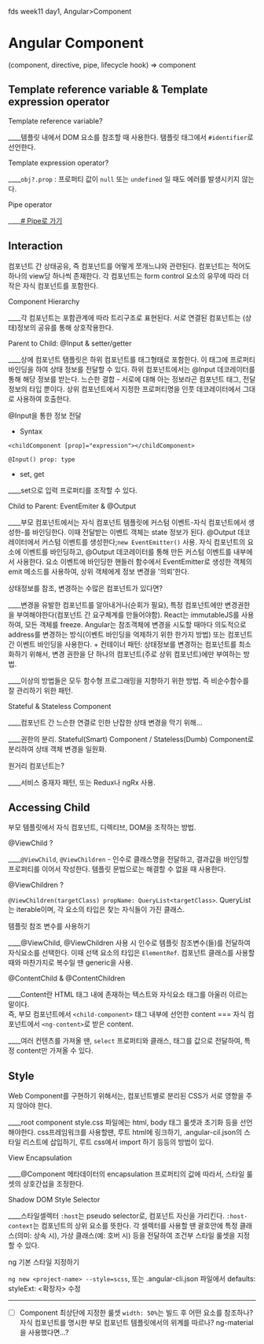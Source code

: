 fds week11 day1, Angular>Component

# Angular Component

(component, directive, pipe, lifecycle hook) => component

## Template reference variable & Template expression operator

Template reference variable?

____템플릿 내에서 DOM 요소를 참조할 때 사용한다. 탬플릿 태그에서 `#identifier`로 선언한다.

Template expression operator?

____`obj?.prop` : 프로퍼티 값이 `null` 또는 `undefined` 일 때도 에러를 발생시키지 않는다.

Pipe operator

____[# Pipe로 가기]()

## Interaction

컴포넌트 간 상태공유, 즉 컴포넌트를 어떻게 쪼개느냐와 관련된다. 컴포넌트는 적어도 하나의 view당 하나씩 존재한다. 각 컴포넌트는 form control 요소의 유무에 따라 더 작은 자식 컴포넌트를 포함한다.

Component Hierarchy

____각 컴포넌트는 포함관계에 따라 트리구조로 표현된다. 서로 연결된 컴포넌트는 (상태)정보의 공유를 통해 상호작용한다.

Parent to Child: @Input & setter/getter

____상에 컴포넌트 탬플릿은 하위 컴포넌트를 태그형태로 포함한다. 이 태그에 프로퍼티 바인딩을 하여 상태 정보를 전달할 수 있다. 하위 컴포넌트에서는 @Input 데코레이터를 통해 해당 정보를 받는다. 느슨한 결합 - 서로에 대해 아는 정보라곤 컴포넌트 태그, 전달 정보의 타입 뿐이다. 상위 컴포넌트에서 지정한 프로퍼티명을 인풋 데코레이터에서 그대로 사용하여 호출한다.

@Input을 통한 정보 전달

* Syntax

`<childComponent [prop]="expression"></childComponent>`

`@Input() prop: type`

* set, get

____set으로 입력 프로퍼티를 조작할 수 있다.

Child to Parent: EventEmiter & @Output

____부모 컴포넌트에서는 자식 컴포넌트 템플릿에 커스텀 이벤트-자식 컴포넌트에서 생성한-를 바인딩한다. 이때 전달받는 이벤트 객체는 state 정보가 된다. @Output 데코레이터에서 커스텀 이벤트를 생성한다;`new EventEmitter()` 사용. 자식 컴포넌트의 요소에 이벤트를 바인딩하고, @Output 데코레이터를 통해 만든 커스텀 이벤트를 내부에서 사용한다. 요소 이벤트에 바인딩한 핸들러 함수에서 EventEmitter로 생성한 객체의 emit 메소드를 사용하여, 상위 객체에게 정보 변경을 '의뢰'한다.

상태정보를 참조, 변경하는 수많은 컴포넌트가 있다면?

____변경을 유발한 컴포넌트를 알아내거나(순회가 필요), 특정 컴포넌트에만 변경권한을 부여해야한다(컴포넌트 간 요구체계를 만들어야함).
React는 immutableJS를 사용하여, 모든 객체를 freeze.
Angular는 참조객체에 변경을 시도할 때마다 의도적으로 address를 변경하는 방식(이벤트 바인딩을 억제하기 위한 한가지 방법) 또는 컴포넌트 간 이벤트 바인딩을 사용한다. + 컨테이너 패턴: 상태정보를 변경하는 컴포넌트를 최소화하기 위해서, 변경 권한을 단 하나의 컴포넌트(주로 상위 컴포넌트)에만 부여하는 방법.

____이상의 방법들은 모두 함수형 프로그래밍을 지향하기 위한 방법. 즉 비순수함수를 잘 관리하기 위한 패턴.

Stateful & Stateless Component

____컴포넌트 간 느슨한 연결로 인한 난잡한 상태 변경을 막기 위해...

____권한의 분리. Stateful(Smart) Component / Stateless(Dumb) Component로 분리하여 상태 객체 변경을 일원화.

원거리 컴포넌트는?

____서비스 중재자 패턴, 또는 Redux나 ngRx 사용.

## Accessing Child

부모 템플릿에서 자식 컴포넌트, 디렉티브, DOM을 조작하는 방법.

@ViewChild ?

____`@ViewChild`, `@ViewChildren` - 인수로 클래스명을 전달하고, 결과값을 바인딩할 프로퍼티를 이어서 작성한다. 템플릿 문법으로는 해결할 수 없을 때 사용한다.

@ViewChildren ?

`@ViewChildren(targetClass) propName: QueryList<targetClass>`. QueryList는 iterable이며, 각 요소의 타입은 찾는 자식들이 가진 클래스.

템플릿 참조 변수를 사용하기

____@ViewChild, @ViewChildren 사용 시 인수로 템플릿 참조변수(들)를 전달하여 자식요소를 선택한다. 이때 선택 요소의 타입은 `ElementRef`. 컴포넌트 클래스를 사용할 때와 마찬가지로 복수일 땐 generic을 사용.

@ContentChild & @ContentChildren

____Content란 HTML 태그 내에 존재하는 텍스트와 자식요소 태그를 아울러 이르는 말이다.  
즉, 부모 컴포넌트에서 `<child-component>` 태그 내부에 선언한 content === 자식 컴포넌트에서 `<ng-content>`로 받은 content.

____여러 컨텐츠를 가져올 땐, `select` 프로퍼티와 클래스, 태그를 값으로 전달하여, 특정 content만 가져올 수 있다.

## Style

Web Component를 구현하기 위해서는, 컴포넌트별로 분리된 CSS가 서로 영향을 주지 않아야 한다.

____root component style.css 파일에는 html, body 태그 룰셋과 초기화 등을 선언해야한다. css프레임워크를 사용할땐, 루트 html에 링크하기, .angular-cil.json의 스타일 리스트에 삽입하기, 루트 css에서 import 하기 등등의 방법이 있다.

View Encapsulation

____@Component 메타데이터의 encapsulation 프로퍼티의 값에 따라서, 스타일 룰셋의 상호간섭을 조정한다.

Shadow DOM Style Selector

____스타일셀렉터 `:host`는 pseudo selector로, 컴포넌트 자신을 가리킨다. `:host-context`는 컴포넌트의 상위 요소를 뜻한다. 각 셀렉터를 사용할 땐 괄호안에 특정 클래스(의미: 상속 시), 가상 클래스(예: 호버 시) 등을 전달하여 조건부 스타일 룰셋을 지정할 수 있다.

ng 기본 스타일 지정하기

`ng new <project-name> --style=scss`, 또는 .angular-cli.json 파일에서 defaults: styleExt: <확장자> 수정

____

* [ ] Component 최상단에 지정한 룰셋 ` width: 50% `는 빌드 후 어떤 요소를 참조하나? 자식 컴포넌트를 명시한 부모 컴포넌트 템플릿에서의 위계를 따르나? ng-material을 사용했다면...?